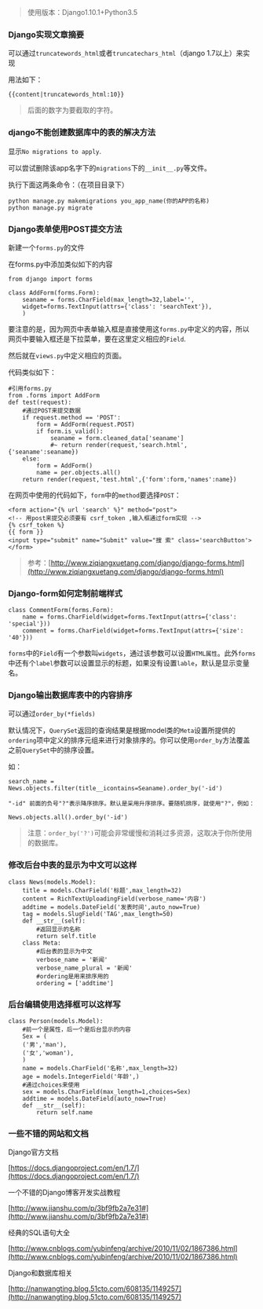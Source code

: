 >使用版本：Django1.10.1+Python3.5

### Django实现文章摘要

可以通过`truncatewords_html`或者`truncatechars_html`（django 1.7以上）来实现

用法如下：
```
{{content|truncatewords_html:10}}
```
>后面的数字为要截取的字符。

### django不能创建数据库中的表的解决方法

显示`No migrations to apply`.

可以尝试删除该app名字下的`migrations`下的`__init__.py`等文件。

执行下面这两条命令：（在项目目录下）
```  
python manage.py makemigrations you_app_name(你的APP的名称)
python manage.py migrate
```

### Django表单使用POST提交方法

新建一个`forms.py`的文件

在forms.py中添加类似如下的内容
```
from django import forms

class AddForm(forms.Form):
	seaname = forms.CharField(max_length=32,label='',
	widget=forms.TextInput(attrs={'class': 'searchText'}),
	)
```

要注意的是，因为网页中表单输入框是直接使用这`forms.py`中定义的内容，所以网页中要输入框还是下拉菜单，要在这里定义相应的`Field`.

然后就在`views.py`中定义相应的页面。

代码类似如下：
```
#引用forms.py
from .forms import AddForm
def test(request):
	#通过POST来提交数据
	if request.method == 'POST':
		form = AddForm(request.POST)
		if form.is_valid():
			seaname = form.cleaned_data['seaname']
			#~ return render(request,'search.html',{'seaname':seaname})
	else:
		form = AddForm()
		name = per.objects.all()
	return render(request,'test.html',{'form':form,'names':name})
```

在网页中使用的代码如下，`form`中的`method`要选择`POST`：
```
<form action="{% url 'search' %}" method="post">
<!-- 用post来提交必须要有 csrf_token ,输入框通过form实现 -->
{% csrf_token %}
{{ form }}
<input type="submit" name="Submit" value="搜 索" class='searchButton'>
</form>
```
>参考：[http://www.ziqiangxuetang.com/django/django-forms.html](http://www.ziqiangxuetang.com/django/django-forms.html)

### Django-form如何定制前端样式
```
class CommentForm(forms.Form):
    name = forms.CharField(widget=forms.TextInput(attrs={'class': 'special'}))
    comment = forms.CharField(widget=forms.TextInput(attrs={'size': '40'}))
```
`forms`中的`Field`有一个参数叫`widgets`，通过该参数可以设置`HTML属性`。此外`forms`中还有个`label`参数可以设置显示的标题，如果没有设置`lable`，默认是显示变量名。


### Django输出数据库表中的内容排序

可以通过`order_by(*fields)`

默认情况下，`QuerySet`返回的查询结果是根据model类的`Meta`设置所提供的`ordering`项中定义的排序元组来进行对象排序的。你可以使用`order_by`方法覆盖之前`QuerySet`中的排序设置。

如：
```
search_name = News.objects.filter(title__icontains=Seaname).order_by('-id')

"-id" 前面的负号"?"表示降序排序。默认是采用升序排序。要随机排序，就使用"?"，例如：

News.objects.all().order_by('-id')
```
>注意：`order_by('?')`可能会非常缓慢和消耗过多资源，这取决于你所使用的数据库。

### 修改后台中表的显示为中文可以这样
```
class News(models.Model):
	title = models.CharField('标题',max_length=32)
	content = RichTextUploadingField(verbose_name='内容')
	addtime = models.DateField('发表时间',auto_now=True)	
	tag = models.SlugField('TAG',max_length=50)
	def __str__(self):
		#返回显示的名称
		return self.title
	class Meta:
		#后台表的显示为中文
		verbose_name = '新闻'
		verbose_name_plural = '新闻'
		#ordering是用来排序用的
		ordering = ['addtime']
```

### 后台编辑使用选择框可以这样写
```
class Person(models.Model):
	#前一个是属性，后一个是后台显示的内容
	Sex = (
	('男','man'),
	('女','woman'),
	)
	name = models.CharField('名称',max_length=32)
	age = models.IntegerField('年龄',)	
	#通过choices来使用
	sex = models.CharField(max_length=1,choices=Sex)
	addtime = models.DateField(auto_now=True)
	def __str__(self):
		return self.name
```

### 一些不错的网站和文档

Django官方文档

[https://docs.djangoproject.com/en/1.7/](https://docs.djangoproject.com/en/1.7/)

一个不错的Django博客开发实战教程

[http://www.jianshu.com/p/3bf9fb2a7e31#](http://www.jianshu.com/p/3bf9fb2a7e31#)

经典的SQL语句大全

[http://www.cnblogs.com/yubinfeng/archive/2010/11/02/1867386.html](http://www.cnblogs.com/yubinfeng/archive/2010/11/02/1867386.html)

Django和数据库相关

[http://nanwangting.blog.51cto.com/608135/1149257](http://nanwangting.blog.51cto.com/608135/1149257)